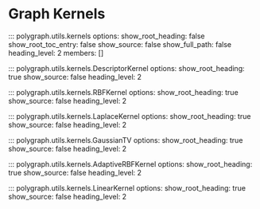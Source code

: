 # Graph Kernels

::: polygraph.utils.kernels
    options:
        show_root_heading: false
        show_root_toc_entry: false
        show_source: false
        show_full_path: false
        heading_level: 2
        members: []

::: polygraph.utils.kernels.DescriptorKernel
    options:
        show_root_heading: true
        show_source: false
        heading_level: 2

::: polygraph.utils.kernels.RBFKernel
    options:
        show_root_heading: true
        show_source: false
        heading_level: 2

::: polygraph.utils.kernels.LaplaceKernel
    options:
        show_root_heading: true
        show_source: false
        heading_level: 2

::: polygraph.utils.kernels.GaussianTV
    options:
        show_root_heading: true
        show_source: false
        heading_level: 2

::: polygraph.utils.kernels.AdaptiveRBFKernel
    options:
        show_root_heading: true
        show_source: false
        heading_level: 2

::: polygraph.utils.kernels.LinearKernel
    options:
        show_root_heading: true
        show_source: false
        heading_level: 2
